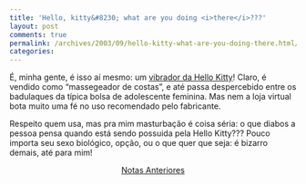 ```yaml
---
title: 'Hello, kitty&#8230; what are you doing <i>there</i>???'
layout: post
comments: true
permalink: /archives/2003/09/hello-kitty-what-are-you-doing-there.html/
categories:
---
```

É, minha gente, é isso aí mesmo: um <a href="http://www.jlist.com/cgi-bin/shop.cgi?function=product.display&#038;id=44870" >vibrador da Hello Kitty</a>! Claro, é vendido como &#8220;massegeador de costas&#8221;, e até passa despercebido entre os badulaques da típica bolsa de adolescente feminina. Mas nem a loja virtual bota muito uma fé no uso recomendado pelo fabricante.

Respeito quem usa, mas pra mim masturbação é coisa séria: o que diabos a pessoa pensa quando está sendo possuida pela Hello Kitty??? Pouco importa seu sexo biológico, opção, ou o que quer que seja: é bizarro demais, até para mim! </tr> </table>


<noscript>
  <center>
    <a href="anteriores_noscript.php">Notas Anteriores</a>
  </center>
</noscript>